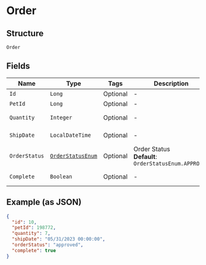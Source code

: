 
# Order

## Structure

`Order`

## Fields

| Name | Type | Tags | Description | Getter | Setter |
|  --- | --- | --- | --- | --- | --- |
| `Id` | `Long` | Optional | - | Long getId() | setId(Long id) |
| `PetId` | `Long` | Optional | - | Long getPetId() | setPetId(Long petId) |
| `Quantity` | `Integer` | Optional | - | Integer getQuantity() | setQuantity(Integer quantity) |
| `ShipDate` | `LocalDateTime` | Optional | - | LocalDateTime getShipDate() | setShipDate(LocalDateTime shipDate) |
| `OrderStatus` | [`OrderStatusEnum`](../../doc/models/order-status-enum.md) | Optional | Order Status<br>**Default**: `OrderStatusEnum.APPROVED` | OrderStatusEnum getOrderStatus() | setOrderStatus(OrderStatusEnum orderStatus) |
| `Complete` | `Boolean` | Optional | - | Boolean getComplete() | setComplete(Boolean complete) |

## Example (as JSON)

```json
{
  "id": 10,
  "petId": 198772,
  "quantity": 7,
  "shipDate": "05/31/2023 00:00:00",
  "orderStatus": "approved",
  "complete": true
}
```

